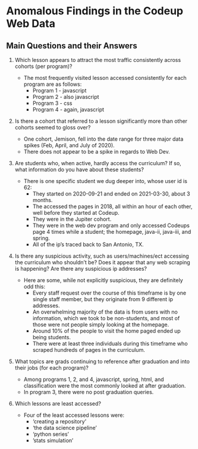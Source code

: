 # Anomalous Findings in the Codeup Web Data


## Main Questions and their Answers
1. Which lesson appears to attract the most traffic consistently across cohorts (per program)?

    - The most frequently visited lesson accessed consistently for each program are as follows:
        - Program 1 - javascript
        - Program 2 - also javascript
        - Program 3 - css
        - Program 4 - again, javascript

2. Is there a cohort that referred to a lesson significantly more than other cohorts seemed to gloss over?
    
    - One cohort, Jemison, fell into the date range for three major data spikes (Feb, April, and July of 2020).
    - There does not appear to be a spike in regards to Web Dev.

3. Are students who, when active, hardly access the curriculum? If so, what information do you have about these students?

    - There is one specific student we dug deeper into, whose user id is 62:
        - They started on 2020-09-21 and ended on 2021-03-30, about 3 months.
        - The accessed the pages in 2018, all within an hour of each other, well before they started at Codeup.
        - They were in the Jupiter cohort.
        - They were in the web dev program and only accessed Codeups page 4 times while a student; the homepage, java-ii, java-iii, and spring.
        - All of the ip’s traced back to San Antonio, TX.

4. Is there any suspicious activity, such as users/machines/ect accessing the curriculum who shouldn’t be? Does it appear that any web scraping is happening? Are there any suspicious ip addresses?

    - Here are some, while not explicitly suspicious, they are definitely odd this:
        - Every staff request over the course of this timeframe is by one single staff member, but they originate from 9 different ip addresses.
        - An overwhelming majority of the data is from users with no information, which we took to be non-students, and most of those were not 		 people simply looking at the homepage.
        - Around 10% of the people to visit the home paged ended up being students.
        - There were at least three individuals during this timeframe who scraped hundreds of pages in the curriculum.

6. What topics are grads continuing to reference after graduation and into their jobs (for each program)?

    - Among programs 1, 2, and 4, javascript, spring, html, and classification were the most commonly looked at after graduation.
    - In program 3, there were no post graduation queries.

7. Which lessons are least accessed?

    - Four of the least accessed lessons were:
        - ‘creating a repository’
        - ‘the data science pipeline’
        - ‘python series’
        - ’stats simulation’
